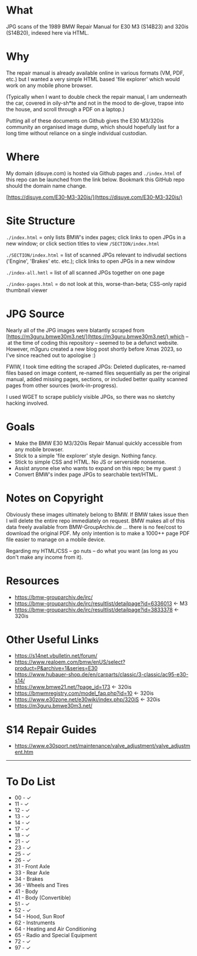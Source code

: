 # What

JPG scans of the 1989 BMW Repair Manual for E30 M3 (S14B23) and 320is (S14B20), indexed here via HTML.

# Why

The repair manual is already available online in various formats (VM, PDF, etc.) but I wanted a very simple HTML based 'file explorer' which would work on any mobile phone browser.

(Typically when I want to double check the repair manual, I am underneath the car, covered in oily-sh*te and not in the mood to de-glove, trapse into the house, and scroll through a PDF on a laptop.)

Putting all of these documents on Github gives the E30 M3/320is community an organised image dump, which should hopefully last for a long time without reliance on a single individual custodian.

# Where

My domain (disuye.com) is hosted via Github pages and `./index.html` of this repo can be launched from the link below. Bookmark this GitHub repo should the domain name change.

[https://disuye.com/E30-M3-320is/](https://disuye.com/E30-M3-320is/)

# Site Structure

`./index.html` 
= only lists BMW's index pages; click links to open JPGs in a new window; or click section titles to view `/SECTION/index.html`

`./SECTION/index.html` 
= list of scanned JPGs relevant to indivudal sections ('Engine', 'Brakes' etc. etc.); click links to open JPGs in a new window

`./index-all.hmtl` 
= list of all scanned JPGs together on one page

`./index-pages.html`
= do not look at this, worse-than-beta; CSS-only rapid thumbnail viewer

# JPG Source

Nearly all of the JPG images were blatantly scraped from [https://m3guru.bmwe30m3.net/](https://m3guru.bmwe30m3.net/) which – at the time of coding this repository – seemed to be a defunct website. However, m3guru created a new blog post shortly before Xmas 2023, so I've since reached out to apologise :)

FWIW, I took time editing the scraped JPGs: Deleted duplicates, re-named files based on image content, re-named files sequentially as per the original manual, added missing pages, sections, or included better quality scanned pages from other sources (work-in-progress). 

I used WGET to scrape publicly visible JPGs, so there was no sketchy hacking involved.

# Goals

* Make the BMW E30 M3/320is Repair Manual quickly accessible from any mobile browser.
* Stick to a simple 'file explorer' style design. Nothing fancy.
* Stick to simple CSS and HTML. No JS or serverside nonsense.
* Assist anyone else who wants to expand on this repo; be my guest :)
* Convert BMW's index page JPGs to searchable text/HTML.

# Notes on Copyright

Obviously these images ultimately belong to BMW. If BMW takes issue then I will delete the entire repo immediately on request. BMW makes all of this data freely available from BMW-GroupArchiv.de ... there is no fee/cost to download the original PDF. My only intention is to make a 1000++ page PDF file easier to manage on a mobile device. 

Regarding my HTML/CSS – go nuts – do what you want (as long as you don't make any income from it).

# Resources

* https://bmw-grouparchiv.de/irc/
* https://bmw-grouparchiv.de/irc/resultlist/detailpage?id=6336013 <- M3
* https://bmw-grouparchiv.de/irc/resultlist/detailpage?id=3833378 <- 320is

# Other Useful Links

* https://s14net.vbulletin.net/forum/
* https://www.realoem.com/bmw/enUS/select?product=P&archive=1&series=E30
* https://www.hubauer-shop.de/en/carparts/classic/3-classic/ac95-e30-s14/
* https://www.bmwe21.net/?page_id=173 <- 320is
* https://bmwmregistry.com/model_faq.php?id=10 <- 320is
* https://www.e30zone.net/e30wiki/index.php/320iS <- 320is
* https://m3guru.bmwe30m3.net/

# S14 Repair Guides

* https://www.e30sport.net/maintenance/valve_adjustment/valve_adjustment.htm

---

# To Do List

- 00 - &#x2713;
- 11 - &#x2713;
- 12 - &#x2713;
- 13 - &#x2713;
- 14 - &#x2713;
- 17 - &#x2713;
- 18 - &#x2713;
- 21 - &#x2713;
- 23 - &#x2713;
- 25 - &#x2713;
- 26 - &#x2713;
- 31 - Front Axle
- 33 - Rear Axle
- 34 - Brakes
- 36 - Wheels and Tires
- 41 - Body
- 41 - Body (Convertible)
- 51 - &#x2713;
- 52 - &#x2713;
- 54 - Hood, Sun Roof
- 62 - Instruments
- 64 - Heating and Air Conditioning
- 65 - Radio and Special Equipment 
- 72 - &#x2713;
- 97 - &#x2713;